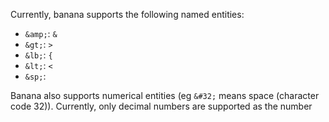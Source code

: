 Currently, banana supports the following named entities:

- `&amp;`: `&`
- `&gt;`: `>`
- `&lb;`: `{`
- `&lt;`: `<`
- `&sp;`: ` `

Banana also supports numerical entities (eg `&#32;` means space (character code 32)). Currently, only decimal numbers are supported as the number
